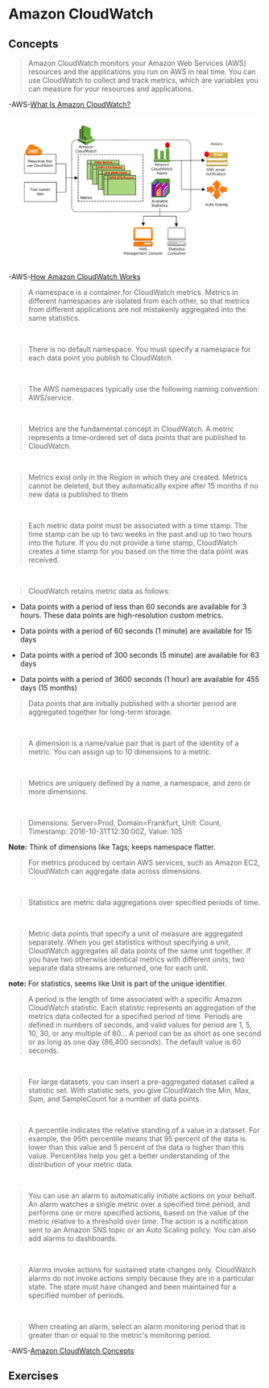 # Amazon CloudWatch

## Concepts

> Amazon CloudWatch monitors your Amazon Web Services (AWS) resources and the applications you run on AWS in real time. You can use CloudWatch to collect and track metrics, which are variables you can measure for your resources and applications.

-AWS-[What Is Amazon CloudWatch?](https://docs.aws.amazon.com/AmazonCloudWatch/latest/monitoring/WhatIsCloudWatch.html)

![CloudWatch](cloudwatch.png)

-AWS-[How Amazon CloudWatch Works](https://docs.aws.amazon.com/AmazonCloudWatch/latest/monitoring/cloudwatch_architecture.html)

> A namespace is a container for CloudWatch metrics. Metrics in different namespaces are isolated from each other, so that metrics from different applications are not mistakenly aggregated into the same statistics.

&nbsp;

> There is no default namespace. You must specify a namespace for each data point you publish to CloudWatch.

&nbsp;

> The AWS namespaces typically use the following naming convention: AWS/service.

&nbsp;

> Metrics are the fundamental concept in CloudWatch. A metric represents a time-ordered set of data points that are published to CloudWatch.

&nbsp;

> Metrics exist only in the Region in which they are created. Metrics cannot be deleted, but they automatically expire after 15 months if no new data is published to them

&nbsp;

> Each metric data point must be associated with a time stamp. The time stamp can be up to two weeks in the past and up to two hours into the future. If you do not provide a time stamp, CloudWatch creates a time stamp for you based on the time the data point was received.

&nbsp;

> CloudWatch retains metric data as follows:

* Data points with a period of less than 60 seconds are available for 3 hours. These data points are high-resolution custom metrics.

* Data points with a period of 60 seconds (1 minute) are available for 15 days

* Data points with a period of 300 seconds (5 minute) are available for 63 days

* Data points with a period of 3600 seconds (1 hour) are available for 455 days (15 months)

> Data points that are initially published with a shorter period are aggregated together for long-term storage.

&nbsp;

> A dimension is a name/value pair that is part of the identity of a metric. You can assign up to 10 dimensions to a metric.

&nbsp;

> Metrics are uniquely defined by a name, a namespace, and zero or more dimensions.

&nbsp;

> Dimensions: Server=Prod, Domain=Frankfurt, Unit: Count, Timestamp: 2016-10-31T12:30:00Z, Value: 105

**Note:** Think of dimensions like Tags; keeps namespace flatter.

> For metrics produced by certain AWS services, such as Amazon EC2, CloudWatch can aggregate data across dimensions.

&nbsp;

> Statistics are metric data aggregations over specified periods of time.

&nbsp;

> Metric data points that specify a unit of measure are aggregated separately. When you get statistics without specifying a unit, CloudWatch aggregates all data points of the same unit together. If you have two otherwise identical metrics with different units, two separate data streams are returned, one for each unit.

**note:** For statistics, seems like Unit is part of the unique identifier.

> A period is the length of time associated with a specific Amazon CloudWatch statistic. Each statistic represents an aggregation of the metrics data collected for a specified period of time. Periods are defined in numbers of seconds, and valid values for period are 1, 5, 10, 30, or any multiple of 60...  A period can be as short as one second or as long as one day (86,400 seconds). The default value is 60 seconds.

&nbsp;

> For large datasets, you can insert a pre-aggregated dataset called a statistic set. With statistic sets, you give CloudWatch the Min, Max, Sum, and SampleCount for a number of data points.

&nbsp;

> A percentile indicates the relative standing of a value in a dataset. For example, the 95th percentile means that 95 percent of the data is lower than this value and 5 percent of the data is higher than this value. Percentiles help you get a better understanding of the distribution of your metric data.

&nbsp;

> You can use an alarm to automatically initiate actions on your behalf. An alarm watches a single metric over a specified time period, and performs one or more specified actions, based on the value of the metric relative to a threshold over time. The action is a notification sent to an Amazon SNS topic or an Auto Scaling policy. You can also add alarms to dashboards.

&nbsp;

> Alarms invoke actions for sustained state changes only. CloudWatch alarms do not invoke actions simply because they are in a particular state. The state must have changed and been maintained for a specified number of periods.

&nbsp;

> When creating an alarm, select an alarm monitoring period that is greater than or equal to the metric's monitoring period. 

-AWS-[Amazon CloudWatch Concepts](https://docs.aws.amazon.com/AmazonCloudWatch/latest/monitoring/cloudwatch_concepts.html)

## Exercises

